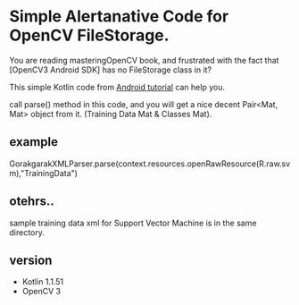 # Simple Alertanative Code for OpenCV FileStorage.

You are reading masteringOpenCV book, and frustrated with the fact that [OpenCV3 Android SDK] has no FileStorage class in it?

This simple Kotlin code from [Android tutorial](https://developer.android.com/training/basics/network-ops/xml.html) can help you.

call parse() method in this code, and you will get a nice decent Pair<Mat, Mat> object from it. (Training Data Mat & Classes Mat).

## example
GorakgarakXMLParser.parse(context.resources.openRawResource(R.raw.svm),"TrainingData")

## otehrs..
sample training data xml for Support Vector Machine is in the same directory.

## version
- Kotlin 1.1.51
- OpenCV 3